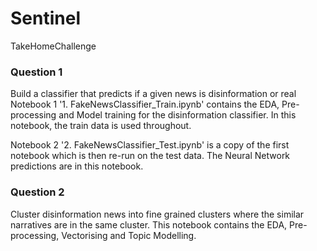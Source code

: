 # Sentinel
TakeHomeChallenge

### Question 1 
Build a classifier that predicts if a given news is disinformation or real
Notebook 1 '1. FakeNewsClassifier_Train.ipynb' contains the EDA, Pre-processing and Model training for the disinformation classifier. 
In this notebook, the train data is used throughout.

Notebook 2 '2. FakeNewsClassifier_Test.ipynb' is a copy of the first notebook which is then re-run on the test data. 
The Neural Network predictions are in this notebook. 

### Question 2
Cluster disinformation news into fine grained clusters where the similar narratives are in the same cluster.
This notebook contains the EDA, Pre-processing, Vectorising and Topic Modelling.
